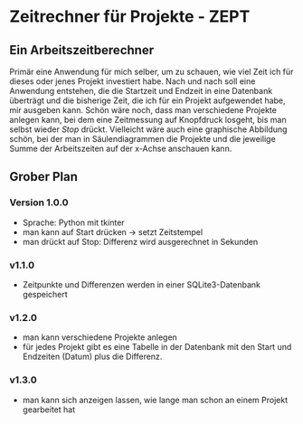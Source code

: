 # Zeitrechner für Projekte - ZEPT

## Ein Arbeitszeitberechner

Primär eine Anwendung für mich selber, um zu schauen,
wie viel Zeit ich für dieses oder jenes Projekt investiert habe.
Nach und nach soll eine Anwendung entstehen,
die die Startzeit und Endzeit in eine Datenbank
überträgt und die bisherige Zeit, die
ich für ein Projekt
aufgewendet habe, mir ausgeben kann.
Schön wäre noch, dass man verschiedene Projekte
anlegen kann, bei dem eine Zeitmessung auf
Knopfdruck losgeht, bis man selbst wieder *Stop* drückt.
Vielleicht wäre auch eine graphische Abbildung schön,
bei der man in Säulendiagrammen die Projekte und
die jeweilige Summe der Arbeitszeiten auf der x-Achse anschauen kann.

## Grober Plan

### Version 1.0.0
* Sprache: Python mit tkinter
* man kann auf Start drücken -> setzt Zeitstempel
* man drückt auf Stop: Differenz wird ausgerechnet in Sekunden

### v1.1.0

* Zeitpunkte und Differenzen werden in einer SQLite3-Datenbank gespeichert


### v1.2.0

* man kann verschiedene Projekte anlegen
* für jedes Projekt gibt es eine Tabelle in 
der Datenbank mit den Start und Endzeiten (Datum)
plus die Differenz.

### v1.3.0
* man kann sich anzeigen lassen, wie lange man
schon an einem Projekt gearbeitet hat
